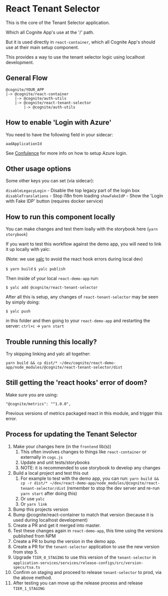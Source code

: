 # React Tenant Selector

This is the core of the Tenant Selector application.

Which all Cognite App's use at the '/' path.

But it is used directly in `react-container`, which all Cognite App's should use at their main setup component.

This provides a way to use the tenant selector logic using localhost development.

## General Flow

```
@cognite/YOUR_APP
|-> @cognite/react-container
    |-> @cognite/auth-utils
    |-> @cognite/react-tenant-selector
        |-> @cognite/auth-utils
```

## How to enable 'Login with Azure'

You need to have the following field in your sidecar:

`aadApplicationId`

See [Confulence](https://cognitedata.atlassian.net/wiki/spaces/AD/pages/2334818447/Enable+OIDC+Tokens+for+an+Application) for more info on how to setup Azure login.

## Other usage options

Some other keys you can set (via sidecar):

`disableLegacyLogin` - Disable the top legacy part of the login box
`disableTranslations` - Stop i18n from loading
`showFakeIdP` - Show the 'Login with Fake IDP' button (requires docker service)

## How to run this component locally

You can make changes and test them loally with the storybook here (`yarn storybook`)

If you want to test this workflow against the demo app, you will need to link it up locally with yalc:

(Note: we use [yalc](https://github.com/wclr/yalc#installation) to avoid the react hook errors during local dev)

`$ yarn build`
`$ yalc publish`

Then inside of your local `react-demo-app` run:

`$ yalc add @cognite/react-tenant-selector`

After all this is setup, any changes of `react-tenant-selector` may be seen by simply doing:

`$ yalc push`

in this folder and then going to your `react-demo-app` and restarting the server: `ctrl+c` -> `yarn start`

## Trouble running this locally?

Try skipping linking and yalc all together:

```
yarn build && cp dist/* ~/dev/cognite/react-demo-app/node_modules/@cognite/react-tenant-selector/dist
```

## Still getting the 'react hooks' error of doom?

Make sure you are using:

    "@cognite/metrics": "^1.0.0",

Previous versions of metrics packaged react in this module, and trigger this error.

## Process for updating the Tenant Selector

1. Make your changes here (in the `frontend` lib(s))
   1. This often involves changes to things like `react-container` or externally in `cogs.js`
   2. Update and unit tests/storybooks
   3. NOTE: it is recommended to use storybook to develop any changes
2. Build a local project and test this out
   1. For example to test with the demo app, you can run:
      `yarn build && cp -r dist/* ~/dev/react-demo-app/node_modules/@cognite/react-tenant-selector/dist` (remember to stop the dev server and re-run `yarn start` after doing this)
   2. Or use `yalc`
   3. Or `yarn link`
3. Bump this projects version
4. Bump @cognite/react-container to match that version (because it is used during localhost development)
5. Create a PR and get it merged into master.
6. Test these changes again in `react-demo-app`, this time using the versions published from NPM
7. Create a PR to bump the version in the demo app.
8. Create a PR for the `tenant-selector` application to use the new version from step 5.
9. Upgrade `TIER_0_STAGING` to use this version of the `tenant-selector` in `application-services/services/release-configs/src/version-specs/tsa.ts`
10. Confirm on staging and proceed to release `tenant-selector` to prod, via the above method.
11. After testing you can move up the release process and release `TIER_1_STAGING`
